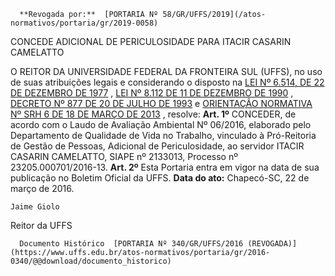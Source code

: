       **Revogada por:**  [PORTARIA Nº 58/GR/UFFS/2019](/atos-normativos/portaria/gr/2019-0058) 

   CONCEDE ADICIONAL DE PERICULOSIDADE PARA ITACIR CASARIN CAMELATTO  

 O REITOR DA UNIVERSIDADE FEDERAL DA FRONTEIRA SUL (UFFS), no uso de suas atribuições legais e considerando o disposto na [LEI Nº 6.514, DE 22 DE DEZEMBRO DE 1977](http://www.planalto.gov.br/ccivil_03/leis/l6514.htm)  , [LEI Nº 8.112 DE 11 DE DEZEMBRO DE 1990](http://www.planalto.gov.br/ccivil_03/Leis/L8112cons.htm)  , [DECRETO Nº 877 DE 20 DE JULHO DE 1993](http://www.planalto.gov.br/ccivil_03/decreto/Antigos/D877.htm)  e [ORIENTAÇÃO NORMATIVA Nº SRH 6 DE 18 DE MARÇO DE 2013](http://www.trtsp.jus.br/geral/tribunal2/ORGAOS/Min_Div/MPOG_ON_06_13.html)  , resolve:   **Art. 1º** CONCEDER, de acordo com o Laudo de Avaliação Ambiental Nº 06/2016, elaborado pelo Departamento de Qualidade de Vida no Trabalho, vinculado à Pró-Reitoria de Gestão de Pessoas, Adicional de Periculosidade, ao servidor ITACIR CASARIN CAMELATTO, SIAPE nº 2133013, Processo nº 23205.000701/2016-13.   **Art. 2º** Esta Portaria entra em vigor na data de sua publicação no Boletim Oficial da UFFS.      **Data do ato:** Chapecó-SC, 22 de março de 2016.   
 

    Jaime Giolo   
 Reitor da UFFS 

      Documento Histórico  [PORTARIA Nº 340/GR/UFFS/2016 (REVOGADA)](https://www.uffs.edu.br/atos-normativos/portaria/gr/2016-0340/@@download/documento_historico)     
      